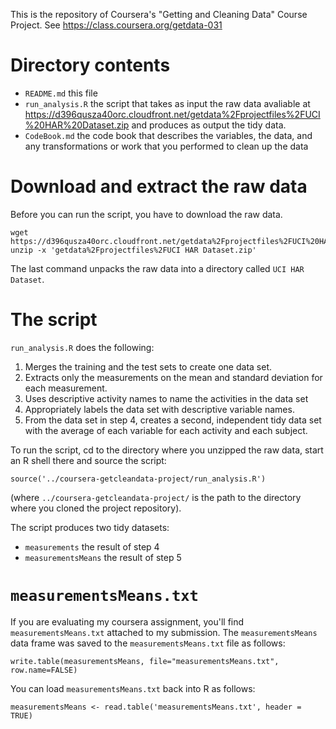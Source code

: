 This is the repository of Coursera's "Getting and Cleaning Data"
Course Project. See https://class.coursera.org/getdata-031

# Directory contents

- `README.md` this file
- `run_analysis.R` the script that takes as input the raw data avaliable at
  https://d396qusza40orc.cloudfront.net/getdata%2Fprojectfiles%2FUCI%20HAR%20Dataset.zip
  and produces as output the tidy data.
- `CodeBook.md` the code book that describes the variables, the data, and any
  transformations or work that you performed to clean up the data

# Download and extract the raw data

Before you can run the script, you have to download the raw data.

    wget https://d396qusza40orc.cloudfront.net/getdata%2Fprojectfiles%2FUCI%20HAR%20Dataset.zip
    unzip -x 'getdata%2Fprojectfiles%2FUCI HAR Dataset.zip'

The last command unpacks the raw data into a directory called `UCI HAR Dataset`.

# The script

`run_analysis.R` does the following:

1.    Merges the training and the test sets to create one data set.
2.    Extracts only the measurements on the mean and standard deviation for each measurement. 
3.    Uses descriptive activity names to name the activities in the data set
4.    Appropriately labels the data set with descriptive variable names. 
5.    From the data set in step 4, creates a second, independent tidy data set with the average of each variable for each activity and each subject.

To run the script, cd to the directory where you unzipped the raw data, start
an R shell there and source the script:

    source('../coursera-getcleandata-project/run_analysis.R')

(where `../coursera-getcleandata-project/` is the path to the directory where
 you cloned the project repository).

The script produces two tidy datasets:

- `measurements` the result of step 4
- `measurementsMeans` the result of step 5

# `measurementsMeans.txt`

If you are evaluating my coursera assignment, you'll find
`measurementsMeans.txt` attached to my submission. The `measurementsMeans` data
frame was saved to the `measurementsMeans.txt` file as follows:

    write.table(measurementsMeans, file="measurementsMeans.txt", row.name=FALSE)

You can load `measurementsMeans.txt` back into R as follows:

    measurementsMeans <- read.table('measurementsMeans.txt', header = TRUE)

